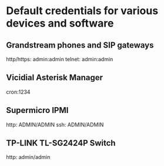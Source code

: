 # Default credentials for various devices and software

## Grandstream phones and SIP gateways
http/https: admin:admin
telnet: admin:admin

## Vicidial Asterisk Manager

cron:1234

## Supermicro IPMI
http: ADMIN/ADMIN
ssh: ADMIN/ADMIN

## TP-LINK TL-SG2424P Switch
http: admin/admin